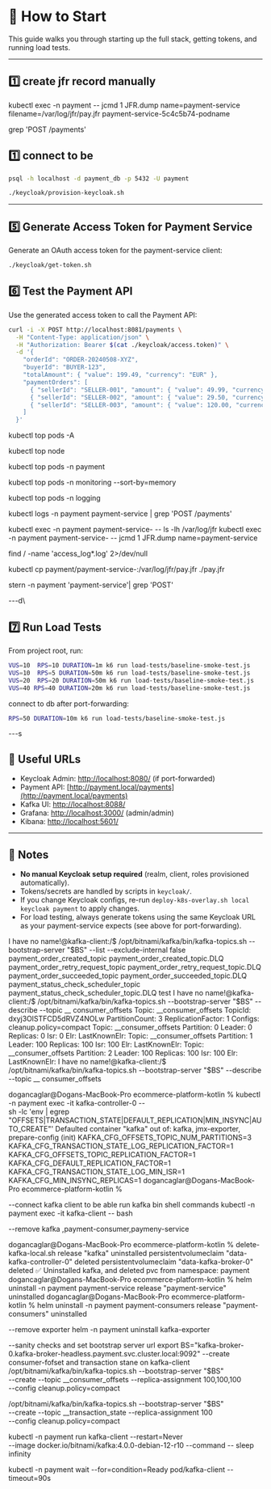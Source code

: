 # 🚀 How to Start

This guide walks you through starting up the full stack, getting tokens, and running load tests.

---

## 1️⃣ create jfr record manually

kubectl exec -n payment -- jcmd 1 JFR.dump name=payment-service filename=/var/log/jfr/pay.jfr
payment-service-5c4c5b74-podname

grep 'POST /payments'

## 1️⃣ connect to be

```bash
psql -h localhost -d payment_db -p 5432 -U payment
```

```bash
./keycloak/provision-keycloak.sh
```

---

## 5️⃣ Generate Access Token for Payment Service

Generate an OAuth access token for the payment-service client:

```bash
./keycloak/get-token.sh
```

## 6️⃣ Test the Payment API

Use the generated access token to call the Payment API:

```bash
curl -i -X POST http://localhost:8081/payments \
  -H "Content-Type: application/json" \
  -H "Authorization: Bearer $(cat ./keycloak/access.token)" \
  -d '{
    "orderId": "ORDER-20240508-XYZ",
    "buyerId": "BUYER-123",
    "totalAmount": { "value": 199.49, "currency": "EUR" },
    "paymentOrders": [
      { "sellerId": "SELLER-001", "amount": { "value": 49.99, "currency": "EUR" }},
      { "sellerId": "SELLER-002", "amount": { "value": 29.50, "currency": "EUR" }},
      { "sellerId": "SELLER-003", "amount": { "value": 120.00, "currency": "EUR" }}
    ]
  }'
```

kubectl top pods -A

kubectl top node

kubectl top pods -n payment

kubectl top pods -n monitoring --sort-by=memory

kubectl top pods -n logging

kubectl logs -n payment payment-service | grep 'POST /payments'

kubectl exec -n payment payment-service- -- ls -lh /var/log/jfr
kubectl exec -n payment payment-service- -- jcmd 1 JFR.dump name=payment-service

find / -name 'access_log*.log' 2>/dev/null

kubectl cp payment/payment-service-:/var/log/jfr/pay.jfr ./pay.jfr

stern -n payment 'payment-service'| grep 'POST'

---d\

## 7️⃣ Run Load Tests

From project root, run:

```bash 
VUS=10  RPS=10 DURATION=1m k6 run load-tests/baseline-smoke-test.js
VUS=10  RPS=5 DURATION=50m k6 run load-tests/baseline-smoke-test.js
VUS=20  RPS=20 DURATION=50m k6 run load-tests/baseline-smoke-test.js
VUS=40 RPS=40 DURATION=20m k6 run load-tests/baseline-smoke-test.js
```

connect to db after port-forwarding:

```bash
RPS=50 DURATION=10m k6 run load-tests/baseline-smoke-test.js
```

---s

## 🔗 Useful URLs

- Keycloak Admin: [http://localhost:8080/](http://localhost:8080/) (if port-forwarded)
- Payment API: [http://payment.local/payments](http://payment.local/payments)
- Kafka UI: [http://localhost:8088/](http://localhost:8088/)
- Grafana: [http://localhost:3000/](http://localhost:3000/) (admin/admin)
- Kibana: [http://localhost:5601/](http://localhost:5601/)

---

## 📝 Notes

- **No manual Keycloak setup required** (realm, client, roles provisioned automatically).
- Tokens/secrets are handled by scripts in `keycloak/`.
- If you change Keycloak configs, re-run `deploy-k8s-overlay.sh local keycloak payment` to apply changes.
- For load testing, always generate tokens using the same Keycloak URL as your payment-service expects (see above for
  port-forwarding).

I have no name!@kafka-client:/$ /opt/bitnami/kafka/bin/kafka-topics.sh --bootstrap-server "$BS" --list
--exclude-internal false
payment_order_created_topic
payment_order_created_topic.DLQ
payment_order_retry_request_topic
payment_order_retry_request_topic.DLQ
payment_order_succeeded_topic
payment_order_succeeded_topic.DLQ
payment_status_check_scheduler_topic
payment_status_check_scheduler_topic.DLQ
test
I have no name!@kafka-client:/$ /opt/bitnami/kafka/bin/kafka-topics.sh --bootstrap-server "$BS" --describe --topic __
consumer_offsets
Topic: __consumer_offsets TopicId: dxyj3OlSTFCD5dRVZ4NOLw PartitionCount: 3 ReplicationFactor: 1 Configs:
cleanup.policy=compact
Topic: __consumer_offsets Partition: 0 Leader: 0 Replicas: 0 Isr: 0 Elr:    LastKnownElr:
Topic: __consumer_offsets Partition: 1 Leader: 100 Replicas: 100 Isr: 100 Elr:    LastKnownElr:
Topic: __consumer_offsets Partition: 2 Leader: 100 Replicas: 100 Isr: 100 Elr:    LastKnownElr:
I have no name!@kafka-client:/$ /opt/bitnami/kafka/bin/kafka-topics.sh --bootstrap-server "$BS" --describe --topic __
consumer_offsets

dogancaglar@Dogans-MacBook-Pro ecommerce-platform-kotlin % kubectl -n payment exec -it kafka-controller-0 -- \
sh -lc 'env | egrep "OFFSETS|TRANSACTION_STATE|DEFAULT_REPLICATION|MIN_INSYNC|AUTO_CREATE"'
Defaulted container "kafka" out of: kafka, jmx-exporter, prepare-config (init)
KAFKA_CFG_OFFSETS_TOPIC_NUM_PARTITIONS=3
KAFKA_CFG_TRANSACTION_STATE_LOG_REPLICATION_FACTOR=1
KAFKA_CFG_OFFSETS_TOPIC_REPLICATION_FACTOR=1
KAFKA_CFG_DEFAULT_REPLICATION_FACTOR=1
KAFKA_CFG_TRANSACTION_STATE_LOG_MIN_ISR=1
KAFKA_CFG_MIN_INSYNC_REPLICAS=1
dogancaglar@Dogans-MacBook-Pro ecommerce-platform-kotlin %

--connect kafka client to be able run kafka bin shell commands
kubectl -n payment exec -it kafka-client -- bash

--remove kafka ,payment-consumer,paymeny-service

dogancaglar@Dogans-MacBook-Pro ecommerce-platform-kotlin % delete-kafka-local.sh
release "kafka" uninstalled
persistentvolumeclaim "data-kafka-controller-0" deleted
persistentvolumeclaim "data-kafka-broker-0" deleted
✅ Uninstalled kafka, and deleted pvc from namespace: payment
dogancaglar@Dogans-MacBook-Pro ecommerce-platform-kotlin % helm uninstall -n payment payment-service
release "payment-service" uninstalled
dogancaglar@Dogans-MacBook-Pro ecommerce-platform-kotlin % helm uninstall -n payment payment-consumers
release "payment-consumers" uninstalled

--remove exporter
helm -n payment uninstall kafka-exporter

--sanity checks and set bootstrap server url
export BS="kafka-broker-0.kafka-broker-headless.payment.svc.cluster.local:9092"
--create consumer-fofset and transaction stane on kafka-client
/opt/bitnami/kafka/bin/kafka-topics.sh --bootstrap-server "$BS" \
--create --topic __consumer_offsets --replica-assignment 100,100,100 \
--config cleanup.policy=compact

/opt/bitnami/kafka/bin/kafka-topics.sh --bootstrap-server "$BS" \
--create --topic __transaction_state --replica-assignment 100 \
--config cleanup.policy=compact

kubectl -n payment run kafka-client --restart=Never \
--image docker.io/bitnami/kafka:4.0.0-debian-12-r10 --command -- sleep infinity

kubectl -n payment wait --for=condition=Ready pod/kafka-client --timeout=90s











